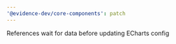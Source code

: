```yaml
---
'@evidence-dev/core-components': patch
---
```


References wait for data before updating ECharts config
